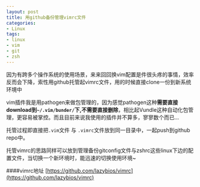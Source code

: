 ```yaml
---
layout: post
title: 用github备份管理vimrc文件
categories:
- Linux
tags:
- linux
- vim
- git
- zsh
---
```


因为有跨多个操作系统的使用场景，来来回回换vim配置是件很头疼的事情，效率反而会下降，索性用github托管起vimrc文件，用的时候直接clone一份到新系统环境中

vim插件我是用pathogen来做包管理的，因为感觉pathogen这种**需要直接download到`~/.vim/bunder/`下,不需要直接删除**，相比起Vundle这种自动化包管理，更容易被掌控。而且目前来说我使用的插件并不算多，寥寥数个而已...

托管过程即直接把`.vim`文件 与 `.vimrc`文件放到同一目录中，一起push到github repo中。

托管vimrc的思路同样可以放到管理备份gitconfig文件与zshrc这些linux下边的配置文件，当切换一个新环境时，能迅速的切换使用环境~ 

####vimrc地址
[https://github.com/lazybios/vimrc](https://github.com/lazybios/vimrc)
